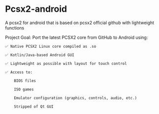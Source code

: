 # Pcsx2-android
A pcsx2 for android that is based on pcsx2 official github with lightweight functions


Project Goal:
Port the latest PCSX2 core from GitHub to Android using:

    ✅ Native PCSX2 Linux core compiled as .so

    ✅ Kotlin/Java-based Android GUI

    ✅ Lightweight as possible with layout for touch control

    ✅ Access to:

        BIOS files

        ISO games

        Emulator configuration (graphics, controls, audio, etc.)

        Stripped of Qt GUI
